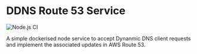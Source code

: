 # DDNS Route 53 Service

![Node.js CI](https://github.com/jamesgawn/ddns-route53-service/workflows/Node.js%20CI/badge.svg?branch=master)

A simple dockerised node service to accept Dynanmic DNS client requests and implement the associated updates in AWS Route 53.
